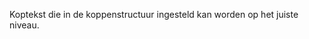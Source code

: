 <!-- @license CC0-1.0 -->

Koptekst die in de koppenstructuur ingesteld kan worden op het juiste niveau.
